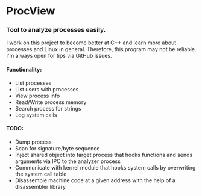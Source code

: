 # ProcView

### Tool to analyze processes easily.

I work on this project to become better at C++ and learn more about processes and Linux in general.
Therefore, this program may not be reliable.
I'm always open for tips via GitHub issues.


#### Functionality:

- List processes
- List users with processes
- View process info
- Read/Write process memory
- Search process for strings
- Log system calls


#### TODO:

- Dump process
- Scan for signature/byte sequence
- Inject shared object into target process that hooks functions and sends arguments via IPC to the analyzer process
- Communicate with kernel module that hooks system calls by overwriting the system call table
- Disassemble machine code at a given address with the help of a disassembler library